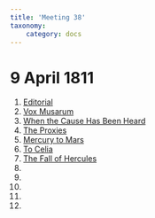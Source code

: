 ```yaml
---
title: 'Meeting 38'
taxonomy:
    category: docs
---
```


# 9 April 1811

1. [Editorial](editorial)
2. [Vox Musarum](vox)
3. [When the Cause Has Been Heard](cause)
4. [The Proxies](proxies)
5. [Mercury to Mars](mercury)
6. [To Celia](celia)
7. [The Fall of Hercules](hercules)
8. []()
9. []()
10. []()
11. []()
12. []()
